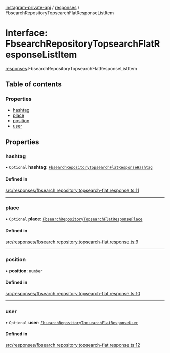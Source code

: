 [instagram-private-api](../../README.md) / [responses](../../modules/responses.md) / FbsearchRepositoryTopsearchFlatResponseListItem

# Interface: FbsearchRepositoryTopsearchFlatResponseListItem

[responses](../../modules/responses.md).FbsearchRepositoryTopsearchFlatResponseListItem

## Table of contents

### Properties

- [hashtag](FbsearchRepositoryTopsearchFlatResponseListItem.md#hashtag)
- [place](FbsearchRepositoryTopsearchFlatResponseListItem.md#place)
- [position](FbsearchRepositoryTopsearchFlatResponseListItem.md#position)
- [user](FbsearchRepositoryTopsearchFlatResponseListItem.md#user)

## Properties

### hashtag

• `Optional` **hashtag**: [`FbsearchRepositoryTopsearchFlatResponseHashtag`](FbsearchRepositoryTopsearchFlatResponseHashtag.md)

#### Defined in

[src/responses/fbsearch.repository.topsearch-flat.response.ts:11](https://github.com/Nerixyz/instagram-private-api/blob/4971f34/src/responses/fbsearch.repository.topsearch-flat.response.ts#L11)

___

### place

• `Optional` **place**: [`FbsearchRepositoryTopsearchFlatResponsePlace`](FbsearchRepositoryTopsearchFlatResponsePlace.md)

#### Defined in

[src/responses/fbsearch.repository.topsearch-flat.response.ts:9](https://github.com/Nerixyz/instagram-private-api/blob/4971f34/src/responses/fbsearch.repository.topsearch-flat.response.ts#L9)

___

### position

• **position**: `number`

#### Defined in

[src/responses/fbsearch.repository.topsearch-flat.response.ts:10](https://github.com/Nerixyz/instagram-private-api/blob/4971f34/src/responses/fbsearch.repository.topsearch-flat.response.ts#L10)

___

### user

• `Optional` **user**: [`FbsearchRepositoryTopsearchFlatResponseUser`](FbsearchRepositoryTopsearchFlatResponseUser.md)

#### Defined in

[src/responses/fbsearch.repository.topsearch-flat.response.ts:12](https://github.com/Nerixyz/instagram-private-api/blob/4971f34/src/responses/fbsearch.repository.topsearch-flat.response.ts#L12)
